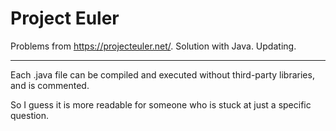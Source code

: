# Project Euler
Problems from https://projecteuler.net/. Solution with Java. Updating.
* * *
Each .java file can be compiled and executed without third-party libraries, and is commented.

So I guess it is more readable for someone who is stuck at just a specific question.
